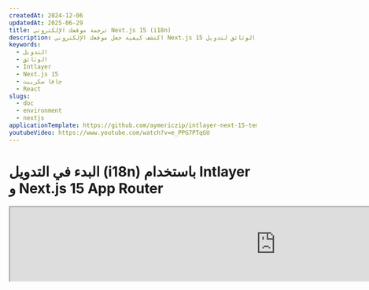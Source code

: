 ```yaml
---
createdAt: 2024-12-06
updatedAt: 2025-06-29
title: ترجمة موقعك الإلكتروني Next.js 15 (i18n)
description: اكتشف كيفية جعل موقعك الإلكتروني Next.js 15 متعدد اللغات. اتبع الوثائق لتدويل (i18n) وترجمته.
keywords:
  - التدويل
  - الوثائق
  - Intlayer
  - Next.js 15
  - جافا سكريبت
  - React
slugs:
  - doc
  - environment
  - nextjs
applicationTemplate: https://github.com/aymericzip/intlayer-next-15-template
youtubeVideo: https://www.youtube.com/watch?v=e_PPG7PTqGU
---
```


# البدء في التدويل (i18n) باستخدام Intlayer و Next.js 15 App Router

<iframe title="أفضل حل للتدويل في Next.js؟ اكتشف Intlayer" class="m-auto aspect-[16/9] w-full overflow-hidden rounded-lg border-0" allow="autoplay; gyroscope;" loading="lazy" width="1080" height="auto" src="https://www.youtube.com/embed/e_PPG7PTqGU?autoplay=0&amp;origin=http://intlayer.org&amp;controls=0&amp;rel=1"/>

شاهد [قالب التطبيق](https://github.com/aymericzip/intlayer-next-15-template) على GitHub.

## ما هو Intlayer؟

**Intlayer** هي مكتبة دولية (i18n) مبتكرة ومفتوحة المصدر مصممة لتبسيط دعم اللغات المتعددة في تطبيقات الويب الحديثة. يتكامل Intlayer بسلاسة مع أحدث إطار عمل **Next.js 15**، بما في ذلك **App Router** القوي الخاص به. تم تحسينه للعمل مع **مكونات الخادم (Server Components)** لتحقيق عرض فعال وهو متوافق تمامًا مع [**Turbopack**](https://nextjs.org/docs/architecture/turbopack).

مع Intlayer، يمكنك:

- **إدارة الترجمات بسهولة** باستخدام قواميس إعلانية على مستوى المكون.
- **توطين البيانات الوصفية (metadata)** والمسارات والمحتوى بشكل ديناميكي.
- **الوصول إلى الترجمات في كل من مكونات جانب العميل وجانب الخادم**.
- **ضمان دعم TypeScript** مع أنواع مولدة تلقائيًا، مما يحسن الإكمال التلقائي واكتشاف الأخطاء.
- **الاستفادة من الميزات المتقدمة**، مثل الكشف الديناميكي عن اللغة وتبديلها.

> يتوافق Intlayer مع Next.js 12 و 13 و 14 و 15. إذا كنت تستخدم Next.js Page Router، يمكنك الرجوع إلى هذا [الدليل](https://github.com/aymericzip/intlayer/blob/main/docs/docs/ar/intlayer_with_nextjs_page_router.md). بالنسبة لـ Next.js 12 و 13 و 14 مع App Router، راجع هذا [الدليل](https://github.com/aymericzip/intlayer/blob/main/docs/docs/ar/intlayer_with_nextjs_14.md).

---

## دليل خطوة بخطوة لإعداد Intlayer في تطبيق Next.js

### الخطوة 1: تثبيت التبعيات

قم بتثبيت الحزم اللازمة باستخدام npm:

```bash packageManager="npm"
npm install intlayer next-intlayer
```

```bash packageManager="pnpm"
pnpm add intlayer next-intlayer
```

```bash packageManager="yarn"
yarn add intlayer next-intlayer
```

- **intlayer**

  الحزمة الأساسية التي توفر أدوات التدويل لإدارة التكوين، والترجمة، و[إعلان المحتوى](https://github.com/aymericzip/intlayer/blob/main/docs/docs/ar/dictionary/get_started.md)، والترجمة البرمجية، و[أوامر CLI](https://github.com/aymericzip/intlayer/blob/main/docs/docs/ar/intlayer_cli.md).

- **next-intlayer**

الحزمة التي تدمج Intlayer مع Next.js. توفر موفري السياق والهوكات لتدويل Next.js. بالإضافة إلى ذلك، تتضمن مكون Next.js الإضافي لدمج Intlayer مع [Webpack](https://webpack.js.org/) أو [Turbopack](https://nextjs.org/docs/app/api-reference/turbopack)، وكذلك وسيطًا لاكتشاف اللغة المفضلة للمستخدم، وإدارة الكوكيز، والتعامل مع إعادة توجيه URL.

### الخطوة 2: تكوين مشروعك

أنشئ ملف تكوين لتكوين لغات تطبيقك:

```typescript fileName="intlayer.config.ts" codeFormat="typescript"
import { Locales, type IntlayerConfig } from "intlayer";

const config: IntlayerConfig = {
  internationalization: {
    locales: [
      Locales.ENGLISH,
      Locales.FRENCH,
      Locales.SPANISH,
      // لغاتك الأخرى
    ],
    defaultLocale: Locales.ENGLISH,
  },
};

export default config;
```

```javascript fileName="intlayer.config.mjs" codeFormat="esm"
import { Locales } from "intlayer";

/** @type {import('intlayer').IntlayerConfig} */
const config = {
  internationalization: {
    locales: [
      Locales.ENGLISH,
      Locales.FRENCH,
      Locales.SPANISH,
      // لغاتك الأخرى
    ],
    defaultLocale: Locales.ENGLISH,
  },
};

export default config;
```

```javascript fileName="intlayer.config.cjs" codeFormat="commonjs"
const { Locales } = require("intlayer");

/** @type {import('intlayer').IntlayerConfig} */
const config = {
  internationalization: {
    locales: [
      Locales.ENGLISH,
      Locales.FRENCH,
      Locales.SPANISH,
      // لغاتك الأخرى
    ],
    defaultLocale: Locales.ENGLISH,
  },
};

module.exports = config;
```

> من خلال ملف التكوين هذا، يمكنك إعداد عناوين URL محلية، إعادة توجيه الوسيط، أسماء ملفات تعريف الارتباط، موقع وامتداد إعلانات المحتوى الخاصة بك، تعطيل سجلات Intlayer في وحدة التحكم، والمزيد. للحصول على قائمة كاملة بالمعلمات المتاحة، راجع [توثيق التكوين](https://github.com/aymericzip/intlayer/blob/main/docs/docs/ar/configuration.md).

### الخطوة 3: دمج Intlayer في تكوين Next.js الخاص بك

قم بتكوين إعداد Next.js الخاص بك لاستخدام Intlayer:

```typescript fileName="next.config.ts" codeFormat="typescript"
import type { NextConfig } from "next";
import { withIntlayer } from "next-intlayer/server";

const nextConfig: NextConfig = {
  /* خيارات التكوين هنا */
};

export default withIntlayer(nextConfig);
```

```typescript fileName="next.config.mjs" codeFormat="esm"
import { withIntlayer } from "next-intlayer/server";

/** @type {import('next').NextConfig} */
const nextConfig = {
  /* خيارات التكوين هنا */
};

export default withIntlayer(nextConfig);
```

```typescript fileName="next.config.cjs" codeFormat="commonjs"
const { withIntlayer } = require("next-intlayer/server");

/** @type {import('next').NextConfig} */
const nextConfig = {
  /* خيارات التكوين هنا */
};

module.exports = withIntlayer(nextConfig);
```

> يتم استخدام مكون الإضافة `withIntlayer()` الخاص بـ Next.js لدمج Intlayer مع Next.js. فهو يضمن بناء ملفات إعلان المحتوى ويراقبها في وضع التطوير. كما يعرّف متغيرات بيئة Intlayer ضمن بيئات [Webpack](https://webpack.js.org/) أو [Turbopack](https://nextjs.org/docs/app/api-reference/turbopack). بالإضافة إلى ذلك، يوفر أسماء مستعارة لتحسين الأداء ويضمن التوافق مع مكونات الخادم.

### الخطوة 4: تعريف مسارات اللغة الديناميكية

قم بإزالة كل شيء من `RootLayout` واستبداله بالكود التالي:

```tsx {3} fileName="src/app/layout.tsx" codeFormat="typescript"
import type { PropsWithChildren, FC } from "react";
import "./globals.css";

const RootLayout: FC<PropsWithChildren> = ({ children }) => children;

export default RootLayout;
```

```jsx {3} fileName="src/app/layout.mjx" codeFormat="esm"
import "./globals.css";

const RootLayout = ({ children }) => children;

export default RootLayout;
```

```jsx {1,8} fileName="src/app/layout.csx" codeFormat="commonjs"
require("./globals.css");

const RootLayout = ({ children }) => children;

module.exports = {
  default: RootLayout,
  generateStaticParams,
};
```

> إبقاء مكون `RootLayout` فارغًا يسمح بتعيين خصائص [`lang`](https://developer.mozilla.org/fr/docs/Web/HTML/Global_attributes/lang) و [`dir`](https://developer.mozilla.org/fr/docs/Web/HTML/Global_attributes/dir) لعلامة `<html>`.

لتنفيذ التوجيه الديناميكي، قم بتوفير المسار للغة من خلال إضافة تخطيط جديد في دليل `[locale]` الخاص بك:

```tsx fileName="src/app/[locale]/layout.tsx" codeFormat="typescript"
import type { NextLayoutIntlayer } from "next-intlayer";
import { Inter } from "next/font/google";
import { getHTMLTextDir } from "intlayer";

const inter = Inter({ subsets: ["latin"] });

const LocaleLayout: NextLayoutIntlayer = async ({ children, params }) => {
  const { locale } = await params;
  return (
    <html lang={locale} dir={getHTMLTextDir(locale)}>
      <body className={inter.className}>{children}</body>
    </html>
  );
};

export default LocaleLayout;
```

```jsx fileName="src/app/[locale]/layout.mjx" codeFormat="esm"
import { getHTMLTextDir } from "intlayer";

const inter = Inter({ subsets: ["latin"] });

const LocaleLayout = async ({ children, params: { locale } }) => {
  const { locale } = await params;
  return (
    <html lang={locale} dir={getHTMLTextDir(locale)}>
      <body className={inter.className}>{children}</body>
    </html>
  );
};

export default LocaleLayout;
```

```jsx fileName="src/app/[locale]/layout.csx" codeFormat="commonjs"
const { Inter } = require("next/font/google");
const { getHTMLTextDir } = require("intlayer");

const inter = Inter({ subsets: ["latin"] });

const LocaleLayout = async ({ children, params: { locale } }) => {
  const { locale } = await params;
  return (
    <html lang={locale} dir={getHTMLTextDir(locale)}>
      <body className={inter.className}>{children}</body>
    </html>
  );
};

module.exports = LocaleLayout;
```

> يُستخدم مقطع المسار `[locale]` لتعريف اللغة المحلية. على سبيل المثال: `/en-US/about` سيشير إلى `en-US` و`/fr/about` إلى `fr`.

> في هذه المرحلة، ستواجه الخطأ: `Error: Missing <html> and <body> tags in the root layout.`. هذا متوقع لأن ملف `/app/page.tsx` لم يعد قيد الاستخدام ويمكن إزالته. بدلاً من ذلك، سيقوم مقطع المسار `[locale]` بتنشيط صفحة `/app/[locale]/page.tsx`. ونتيجة لذلك، ستكون الصفحات متاحة عبر مسارات مثل `/en`، `/fr`، `/es` في متصفحك. لتعيين اللغة المحلية الافتراضية كصفحة جذر، راجع إعداد `middleware` في الخطوة 7.

بعد ذلك، قم بتنفيذ دالة `generateStaticParams` في تخطيط التطبيق الخاص بك.

```tsx {1} fileName="src/app/[locale]/layout.tsx" codeFormat="typescript"
export { generateStaticParams } from "next-intlayer"; // السطر للإدراج

const LocaleLayout: NextLayoutIntlayer = async ({ children, params }) => {
  /*... بقية الكود */
};

export default LocaleLayout;
```

```jsx {1} fileName="src/app/[locale]/layout.mjx" codeFormat="esm"
export { generateStaticParams } from "next-intlayer"; // السطر للإدراج

const LocaleLayout = async ({ children, params: { locale } }) => {
  /*... بقية الكود */
};

// ... بقية الكود
```

```jsx {1,7} fileName="src/app/[locale]/layout.csx" codeFormat="commonjs"
const { generateStaticParams } = require("next-intlayer"); // السطر للإدراج

const LocaleLayout = async ({ children, params: { locale } }) => {
  /*... بقية الكود */
};

module.exports = { default: LocaleLayout, generateStaticParams };
```

> يضمن `generateStaticParams` أن يقوم تطبيقك ببناء الصفحات اللازمة لجميع اللغات مسبقًا، مما يقلل من حسابات وقت التشغيل ويحسن تجربة المستخدم. لمزيد من التفاصيل، راجع [توثيق Next.js حول generateStaticParams](https://nextjs.org/docs/app/building-your-application/rendering/static-and-dynamic-rendering#generate-static-params).

### الخطوة 5: إعلان المحتوى الخاص بك

قم بإنشاء وإدارة إعلانات المحتوى الخاصة بك لتخزين الترجمات:

```tsx fileName="src/app/[locale]/page.content.ts" contentDeclarationFormat="typescript"
import { t, type Dictionary } from "intlayer";

const pageContent = {
  key: "page",
  content: {
    getStarted: {
      main: t({
        en: "Get started by editing",
        fr: "Commencez par éditer",
        es: "Comience por editar",
      }),
      pageLink: "src/app/page.tsx",
    },
  },
} satisfies Dictionary;

export default pageContent;
```

```javascript fileName="src/app/[locale]/page.content.mjs" contentDeclarationFormat="esm"
import { t } from "intlayer";

/** @type {import('intlayer').Dictionary} */
const pageContent = {
  key: "page",
  content: {
    getStarted: {
      main: t({
        en: "ابدأ بالتعديل",
        fr: "Commencez par éditer",
        es: "Comience por editar",
      }),
      pageLink: "src/app/page.tsx",
    },
  },
};

export default pageContent;
```

```javascript fileName="src/app/[locale]/page.content.cjs" contentDeclarationFormat="commonjs"
const { t } = require("intlayer");

/** @type {import('intlayer').Dictionary} */
const pageContent = {
  key: "page",
  content: {
    getStarted: {
      main: t({
        ar: "ابدأ بالتعديل",
        en: "Get started by editing",
        fr: "Commencez par éditer",
        es: "Comience por editar",
      }),
      pageLink: "src/app/page.tsx",
    },
  },
};

module.exports = pageContent;
```

```json fileName="src/app/[locale]/page.content.json" contentDeclarationFormat="json"
{
  "$schema": "https://intlayer.org/schema.json",
  "key": "page",
  "content": {
    "getStarted": {
      "nodeType": "translation",
      "translation": {
        "ar": "ابدأ بالتعديل",
        "en": "Get started by editing",
        "fr": "Commencez par éditer",
        "es": "Comience por editar"
      }
    },
    "pageLink": "src/app/page.tsx"
  }
}
```

> يمكن تعريف إعلانات المحتوى الخاصة بك في أي مكان في تطبيقك بمجرد تضمينها في دليل `contentDir` (افتراضيًا، `./src`). ويجب أن تتطابق مع امتداد ملف إعلان المحتوى (افتراضيًا، `.content.{json,ts,tsx,js,jsx,mjs,mjx,cjs,cjx}`).

> لمزيد من التفاصيل، راجع [توثيق إعلان المحتوى](https://github.com/aymericzip/intlayer/blob/main/docs/docs/ar/dictionary/get_started.md).

### الخطوة 6: استخدام المحتوى في الكود الخاص بك

يمكنك الوصول إلى قواميس المحتوى الخاصة بك في جميع أنحاء تطبيقك:

```tsx fileName="src/app/[locale]/page.tsx" codeFormat="typescript"
import type { FC } from "react";
import { ClientComponentExample } from "@components/ClientComponentExample";
import { ServerComponentExample } from "@components/ServerComponentExample";
import { type NextPageIntlayer, IntlayerClientProvider } from "next-intlayer";
import { IntlayerServerProvider, useIntlayer } from "next-intlayer/server";

const PageContent: FC = () => {
  const content = useIntlayer("page");

  return (
    <>
      <p>{content.getStarted.main}</p> {/* المحتوى الرئيسي لبدء الاستخدام */}
      <code>{content.getStarted.pageLink}</code>{" "}
      {/* رابط الصفحة لبدء الاستخدام */}
    </>
  );
};

const Page: NextPageIntlayer = async ({ params }) => {
  const { locale } = await params;

  return (
    <IntlayerServerProvider locale={locale}>
      <PageContent />
      <ServerComponentExample />

      <IntlayerClientProvider locale={locale}>
        <ClientComponentExample />
      </IntlayerClientProvider>
    </IntlayerServerProvider>
  );
};

export default Page;
```

```jsx fileName="src/app/[locale]/page.mjx" codeFormat="esm"
import { ClientComponentExample } from "@components/ClientComponentExample";
import { ServerComponentExample } from "@components/ServerComponentExample";
import { IntlayerClientProvider } from "next-intlayer";
import { IntlayerServerProvider, useIntlayer } from "next-intlayer/server";

const PageContent = () => {
  const content = useIntlayer("page");

  return (
    <>
      <p>{content.getStarted.main}</p>
      <code>{content.getStarted.pageLink}</code>
    </>
  );
};

const Page = async ({ params }) => {
  const { locale } = await params;

  return (
    <IntlayerServerProvider locale={locale}>
      <PageContent />
      <ServerComponentExample />

      <IntlayerClientProvider locale={locale}>
        <ClientComponentExample />
      </IntlayerClientProvider>
    </IntlayerServerProvider>
  );
};

export default Page;
```

```jsx fileName="src/app/[locale]/page.csx" codeFormat="commonjs"
import { ClientComponentExample } from "@components/ClientComponentExample";
import { ServerComponentExample } from "@components/ServerComponentExample";
import { IntlayerClientProvider } from "next-intlayer";
import { IntlayerServerProvider, useIntlayer } from "next-intlayer/server";

const PageContent = () => {
  const content = useIntlayer("page");

  return (
    <>
      <p>{content.getStarted.main}</p>
      <code>{content.getStarted.pageLink}</code>
    </>
  );
};

const Page = async ({ params }) => {
  const { locale } = await params;

  return (
    <IntlayerServerProvider locale={locale}>
      <PageContent />
      <ServerComponentExample />

      <IntlayerClientProvider locale={locale}>
        <ClientComponentExample />
      </IntlayerClientProvider>
    </IntlayerServerProvider>
  );
};
```

- **`IntlayerClientProvider`** تُستخدم لتوفير اللغة للمكونات على جانب العميل. يمكن وضعها في أي مكون أبوي، بما في ذلك التخطيط. ومع ذلك، يُنصح بوضعها في التخطيط لأن Next.js يشارك كود التخطيط عبر الصفحات، مما يجعله أكثر كفاءة. باستخدام `IntlayerClientProvider` في التخطيط، تتجنب إعادة تهيئتها لكل صفحة، مما يحسن الأداء ويحافظ على سياق تعريب متسق في جميع تطبيقك.
- **`IntlayerServerProvider`** تُستخدم لتوفير اللغة لأبناء الخادم. لا يمكن تعيينها في التخطيط.

> لا يمكن للواجهة والصفحة مشاركة سياق خادم مشترك لأن نظام سياق الخادم يعتمد على مخزن بيانات لكل طلب (عبر آلية [ذاكرة التخزين المؤقت لـ React](https://react.dev/reference/react/cache))، مما يؤدي إلى إعادة إنشاء كل "سياق" لأجزاء مختلفة من التطبيق. وضع المزود في واجهة مشتركة سيكسر هذا العزل، مما يمنع الانتشار الصحيح لقيم سياق الخادم إلى مكونات الخادم الخاصة بك.

```tsx {4,7} fileName="src/components/ClientComponentExample.tsx" codeFormat="typescript"
"use client";

import type { FC } from "react";
import { useIntlayer } from "next-intlayer";

export const ClientComponentExample: FC = () => {
  const content = useIntlayer("client-component-example"); // إنشاء إعلان المحتوى المرتبط

  return (
    <div>
      <h2>{content.title}</h2>
      <p>{content.content}</p>
    </div>
  );
};
```

```jsx {3,6} fileName="src/components/ClientComponentExample.mjx" codeFormat="esm"
"use client";

import { useIntlayer } from "next-intlayer";

const ClientComponentExample = () => {
  const content = useIntlayer("client-component-example"); // إنشاء إعلان المحتوى المرتبط

  return (
    <div>
      <h2>{content.title}</h2>
      <p>{content.content}</p>
    </div>
  );
};
```

```jsx {3,6} fileName="src/components/ClientComponentExample.csx" codeFormat="commonjs"
"use client";

const { useIntlayer } = require("next-intlayer");

const ClientComponentExample = () => {
  const content = useIntlayer("client-component-example"); // إنشاء إعلان المحتوى المرتبط

  return (
    <div>
      <h2>{content.title}</h2>
      <p>{content.content}</p>
    </div>
  );
};
```

```tsx {2} fileName="src/components/ServerComponentExample.tsx"  codeFormat="typescript"
import type { FC } from "react";
import { useIntlayer } from "next-intlayer/server";

export const ServerComponentExample: FC = () => {
  const content = useIntlayer("server-component-example"); // إنشاء إعلان المحتوى المرتبط

  return (
    <div>
      <h2>{content.title}</h2>
      <p>{content.content}</p>
    </div>
  );
};
```

```jsx {1} fileName="src/components/ServerComponentExample.mjx" codeFormat="esm"
import { useIntlayer } from "next-intlayer/server";

const ServerComponentExample = () => {
  const content = useIntlayer("server-component-example"); // إنشاء إعلان المحتوى المرتبط

  return (
    <div>
      <h2>{content.title}</h2>
      <p>{content.content}</p>
    </div>
  );
};
```

```jsx {1} fileName="src/components/ServerComponentExample.csx" codeFormat="commonjs"
const { useIntlayer } = require("next-intlayer/server");

const ServerComponentExample = () => {
  const content = useIntlayer("server-component-example"); // إنشاء إعلان المحتوى المرتبط

  return (
    <div>
      <h2>{content.title}</h2>
      <p>{content.content}</p>
    </div>
  );
};
```

> إذا كنت ترغب في استخدام المحتوى الخاص بك في خاصية من نوع `string`، مثل `alt`، `title`، `href`، `aria-label`، إلخ، يجب عليك استدعاء قيمة الدالة، مثل:

> ```jsx
> <img src={content.image.src.value} alt={content.image.value} />
> ```

> لمعرفة المزيد عن الخطاف `useIntlayer`، راجع [التوثيق](https://github.com/aymericzip/intlayer/blob/main/docs/docs/ar/packages/next-intlayer/useIntlayer.md).

### (اختياري) الخطوة 7: تكوين الوسيط لاكتشاف اللغة

قم بإعداد وسيط لاكتشاف اللغة المفضلة للمستخدم:

```typescript fileName="src/middleware.ts" codeFormat="typescript"
export { intlayerMiddleware as middleware } from "next-intlayer/middleware";

export const config = {
  matcher:
    "/((?!api|static|assets|robots|sitemap|sw|service-worker|manifest|.*\\..*|_next).*)",
};
```

```javascript fileName="src/middleware.mjs" codeFormat="esm"
export { intlayerMiddleware as middleware } from "next-intlayer/middleware";

export const config = {
  matcher:
    "/((?!api|static|assets|robots|sitemap|sw|service-worker|manifest|.*\\..*|_next).*)",
};
```

```javascript fileName="src/middleware.cjs" codeFormat="commonjs"
const { intlayerMiddleware } = require("next-intlayer/middleware");

const config = {
  matcher:
    "/((?!api|static|assets|robots|sitemap|sw|service-worker|manifest|.*\\..*|_next).*)",
};

module.exports = { middleware: intlayerMiddleware, config };
```

> يُستخدم `intlayerMiddleware` لاكتشاف اللغة المفضلة للمستخدم وإعادة توجيهه إلى عنوان URL المناسب كما هو محدد في [التكوين](https://github.com/aymericzip/intlayer/blob/main/docs/docs/ar/configuration.md). بالإضافة إلى ذلك، يتيح حفظ اللغة المفضلة للمستخدم في ملف تعريف الارتباط.

### (اختياري) الخطوة 8: تدويل بيانات التعريف الخاصة بك

في حال رغبت في تدويل بيانات التعريف الخاصة بك، مثل عنوان الصفحة، يمكنك استخدام دالة `generateMetadata` المقدمة من Next.js. بداخلها، يمكنك استرجاع المحتوى من دالة `getIntlayer` لترجمة بيانات التعريف الخاصة بك.

```typescript fileName="src/app/[locale]/metadata.content.ts" contentDeclarationFormat="typescript"
import { type Dictionary, t } from "intlayer";
import { Metadata } from "next";

const metadataContent = {
  key: "page-metadata",
  content: {
    title: t({
      en: "Create Next App",
      fr: "Créer une application Next.js",
      es: "Crear una aplicación Next.js",
    }),
    description: t({
      en: "Generated by create next app",
      fr: "Généré par create next app",
      es: "Generado por create next app",
    }),
  },
} satisfies Dictionary<Metadata>;

export default metadataContent;
```

```javascript fileName="src/app/[locale]/metadata.content.mjs" contentDeclarationFormat="esm"
import { t } from "intlayer";

/** @type {import('intlayer').Dictionary<import('next').Metadata>} */
const metadataContent = {
  key: "page-metadata",
  content: {
    title: t({
      en: "Create Next App",
      fr: "Créer une application Next.js",
      es: "Crear una aplicación Next.js",
    }),
    description: t({
      en: "Generated by create next app",
      fr: "Généré par create next app",
      es: "Generado por create next app",
    }),
  },
};

export default metadataContent;
```

```javascript fileName="src/app/[locale]/metadata.content.cjs" contentDeclarationFormat="commonjs"
const { t } = require("intlayer");

/** @type {import('intlayer').Dictionary<import('next').Metadata>} */
const metadataContent = {
  key: "page-metadata",
  content: {
    title: t({
      en: "Create Next App",
      fr: "Créer une application Next.js",
      es: "Crear una aplicación Next.js",
    }),
    description: t({
      en: "Generated by create next app",
      fr: "Généré par create next app",
      es: "Generado por create next app",
    }),
  },
};

module.exports = metadataContent;
```

```json fileName="src/app/[locale]/metadata.content.json" contentDeclarationFormat="json"
{
  "key": "page-metadata",
  "content": {
    "title": {
      "nodeType": "translation",
      "translation": {
          "en": "شعار Preact",
          "fr": "Logo Preact",
          "es": "Logo Preact",
      },
    },
    "description": {
      "nodeType": "translation",
      "translation": {
        "ar": "تم إنشاؤه بواسطة create next app",
        "en": "Generated by create next app",
        "fr": "Généré par create next app",
        "es": "Generado por create next app",
      },
    },
  },
};
```

````typescript fileName="src/app/[locale]/layout.tsx or src/app/[locale]/page.tsx" codeFormat="typescript"
import { getIntlayer, getMultilingualUrls } from "intlayer";
import type { Metadata } from "next";
import type { LocalPromiseParams } from "next-intlayer";

export const generateMetadata = async ({
  params,
}: LocalPromiseParams): Promise<Metadata> => {
  const { locale } = await params;

  const metadata = getIntlayer("page-metadata", locale);

  /**
   * ينشئ كائن يحتوي على جميع عناوين URL لكل لغة.
   *
   * مثال:
   * ```ts
   *  getMultilingualUrls('/about');
   *
   *  // يعيد
   *  // {
   *  //   en: '/about',
   *  //   fr: '/fr/about',
   *  *   es: '/es/about',
   *  // }
   * ```
   */
  const multilingualUrls = getMultilingualUrls("/");

  return {
    ...metadata,
    alternates: {
      canonical: multilingualUrls[locale as keyof typeof multilingualUrls],
      languages: { ...multilingualUrls, "x-default": "/" },
    },
    openGraph: {
      url: multilingualUrls[locale],
    },
  };
};

// ... بقية الكود
````

````javascript fileName="src/app/[locale]/layout.mjs or src/app/[locale]/page.mjs" codeFormat="esm"
import { getIntlayer, getMultilingualUrls } from "intlayer";

export const generateMetadata = async ({ params }) => {
  const { locale } = await params;

  const metadata = getIntlayer("page-metadata", locale);

  /**
   * ينشئ كائن يحتوي على جميع الروابط لكل لغة.
   *
   * مثال:
   * ```ts
   *  getMultilingualUrls('/about');
   *
   *  // يعيد
   *  // {
   *  //   en: '/about',
   *  //   fr: '/fr/about',
   *  //   es: '/es/about'
   *  // }
   * ```
   */
  const multilingualUrls = getMultilingualUrls("/");

  return {
    ...metadata,
    alternates: {
      canonical: multilingualUrls[locale],
      languages: { ...multilingualUrls, "x-default": "/" },
    },
    openGraph: {
      url: multilingualUrls[locale],
    },
  };
};

// ... بقية الكود
````

````javascript fileName="src/app/[locale]/layout.cjs or src/app/[locale]/page.cjs" codeFormat="commonjs"
const { getIntlayer, getMultilingualUrls } = require("intlayer");

const generateMetadata = async ({ params }) => {
  const { locale } = await params;

  const metadata = getIntlayer("page-metadata", locale);

  /**
   * ينشئ كائن يحتوي على جميع عناوين URL لكل لغة.
   *
   * مثال:
   * ```ts
   *  getMultilingualUrls('/about');
   *
   *  // يعيد
   *  // {
   *  //   en: '/about',
   *  //   fr: '/fr/about',
   *  //   es: '/es/about'
   *  // }
   * ```
   */
  const multilingualUrls = getMultilingualUrls("/");

  return {
    ...metadata,
    alternates: {
      canonical: multilingualUrls[locale],
      languages: { ...multilingualUrls, "x-default": "/" },
    },
    openGraph: {
      url: multilingualUrls[locale],
    },
  };
};

module.exports = { generateMetadata };

// ... بقية الكود
````

> لاحظ أن دالة `getIntlayer` المستوردة من `next-intlayer` تُعيد المحتوى الخاص بك ملفوفًا في `IntlayerNode`، مما يسمح بالتكامل مع المحرر المرئي. بالمقابل، دالة `getIntlayer` المستوردة من `intlayer` تُعيد المحتوى الخاص بك مباشرةً بدون خصائص إضافية.

بدلاً من ذلك، يمكنك استخدام دالة `getTranslation` لإعلان بيانات التعريف الخاصة بك. ومع ذلك، يُنصح باستخدام ملفات إعلان المحتوى لأتمتة ترجمة بيانات التعريف الخاصة بك وفصل المحتوى في مرحلة ما.

```typescript fileName="src/app/[locale]/layout.tsx or src/app/[locale]/page.tsx" codeFormat="typescript"
import {
  type IConfigLocales,
  getTranslation,
  getMultilingualUrls,
} from "intlayer";
import type { Metadata } from "next";
import type { LocalPromiseParams } from "next-intlayer";

export const generateMetadata = async ({
  params,
}: LocalPromiseParams): Promise<Metadata> => {
  const { locale } = await params;
  const t = <T>(content: IConfigLocales<T>) => getTranslation(content, locale);

  return {
    title: t<string>({
      en: "My title",
      fr: "Mon titre",
      es: "Mi título",
    }),
    description: t({
      en: "My description",
      fr: "Ma description",
      es: "Mi descripción",
    }),
  };
};

// ... بقية الكود
```

```javascript fileName="src/app/[locale]/layout.mjs or src/app/[locale]/page.mjs" codeFormat="esm"
import { getTranslation, getMultilingualUrls } from "intlayer";

export const generateMetadata = async ({ params }) => {
  const { locale } = await params;
  const t = (content) => getTranslation(content, locale);

  return {
    title: t({
      en: "My title",
      fr: "Mon titre",
      es: "Mi título",
    }),
    description: t({
      en: "My description",
      fr: "Ma description",
      es: "Mi descripción",
    }),
  };
};

// ... بقية الكود
```

```javascript fileName="src/app/[locale]/layout.cjs or src/app/[locale]/page.cjs" codeFormat="commonjs"
const { getTranslation, getMultilingualUrls } = require("intlayer");

const generateMetadata = async ({ params }) => {
  const { locale } = await params;

  const t = (content) => getTranslation(content, locale);

  return {
    title: t({
      en: "My title",
      fr: "Mon titre",
      es: "Mi título",
    }),
    description: t({
      en: "My description",
      fr: "Ma description",
      es: "Mi descripción",
    }),
  };
};

module.exports = { generateMetadata };

// ... بقية الكود
```

> تعرّف على المزيد حول تحسين البيانات الوصفية [في الوثائق الرسمية لـ Next.js](https://nextjs.org/docs/app/building-your-application/optimizing/metadata).

### (اختياري) الخطوة 9: تعريب ملف sitemap.xml و robots.txt الخاص بك

لتعريب ملفي `sitemap.xml` و `robots.txt`، يمكنك استخدام دالة `getMultilingualUrls` المقدمة من Intlayer. تتيح لك هذه الدالة إنشاء روابط متعددة اللغات لخريطة الموقع الخاصة بك.

```tsx fileName="src/app/sitemap.ts" codeFormat="typescript"
import { getMultilingualUrls } from "intlayer";
import type { MetadataRoute } from "next";

const sitemap = (): MetadataRoute.Sitemap => [
  {
    url: "https://example.com",
    alternates: {
      languages: { ...getMultilingualUrls("https://example.com") },
    },
  },
  {
    url: "https://example.com/login",
    alternates: {
      languages: { ...getMultilingualUrls("https://example.com/login") },
    },
  },
  {
    url: "https://example.com/register",
    alternates: {
      languages: { ...getMultilingualUrls("https://example.com/register") },
    },
  },
];

export default sitemap;
```

```jsx fileName="src/app/sitemap.mjx" codeFormat="esm"
import { getMultilingualUrls } from "intlayer";

const sitemap = () => [
  {
    url: "https://example.com",
    alternates: {
      languages: { ...getMultilingualUrls("https://example.com") },
    },
  },
  {
    url: "https://example.com/login",
    alternates: {
      languages: { ...getMultilingualUrls("https://example.com/login") },
    },
  },
  {
    url: "https://example.com/register",
    alternates: {
      languages: { ...getMultilingualUrls("https://example.com/register") },
    },
  },
];

export default sitemap;
```

```jsx fileName="src/app/sitemap.csx" codeFormat="commonjs"
const { getMultilingualUrls } = require("intlayer");

const sitemap = () => [
  {
    url: "https://example.com",
    alternates: {
      languages: { ...getMultilingualUrls("https://example.com") },
    },
  },
  {
    url: "https://example.com/login",
    alternates: {
      languages: { ...getMultilingualUrls("https://example.com/login") },
    },
  },
  {
    url: "https://example.com/register",
    alternates: {
      languages: { ...getMultilingualUrls("https://example.com/register") },
    },
  },
];

module.exports = sitemap;
```

```tsx fileName="src/app/robots.ts" codeFormat="typescript"
import type { MetadataRoute } from "next";
import { getMultilingualUrls } from "intlayer";

const getAllMultilingualUrls = (urls: string[]) =>
  urls.flatMap((url) => Object.values(getMultilingualUrls(url)) as string[]);

// دالة للحصول على جميع عناوين URL متعددة اللغات
const robots = (): MetadataRoute.Robots => ({
  rules: {
    userAgent: "*", // السماح لجميع عناكب البحث
    allow: ["/"], // السماح بالوصول إلى الصفحة الرئيسية
    disallow: getAllMultilingualUrls(["/login", "/register"]), // حظر صفحات تسجيل الدخول والتسجيل
  },
  host: "https://example.com",
  sitemap: `https://example.com/sitemap.xml`,
});

export default robots;
```

```jsx fileName="src/app/robots.mjx" codeFormat="esm"
import { getMultilingualUrls } from "intlayer";

const getAllMultilingualUrls = (urls) =>
  urls.flatMap((url) => Object.values(getMultilingualUrls(url)));

const robots = () => ({
  rules: {
    userAgent: "*",
    allow: ["/"],
    disallow: getAllMultilingualUrls(["/login", "/register"]),
  },
  host: "https://example.com",
  sitemap: `https://example.com/sitemap.xml`,
});

export default robots;
```

```jsx fileName="src/app/robots.csx" codeFormat="commonjs"
const { getMultilingualUrls } = require("intlayer");

const getAllMultilingualUrls = (urls) =>
  urls.flatMap((url) => Object.values(getMultilingualUrls(url)));

const robots = () => ({
  rules: {
    userAgent: "*",
    allow: ["/"],
    disallow: getAllMultilingualUrls(["/login", "/register"]),
  },
  host: "https://example.com",
  sitemap: `https://example.com/sitemap.xml`,
});

module.exports = robots;
```

> تعرّف أكثر على تحسين خريطة الموقع [في الوثائق الرسمية لـ Next.js](https://nextjs.org/docs/app/api-reference/file-conventions/metadata/sitemap). تعرّف أكثر على تحسين ملف robots.txt [في الوثائق الرسمية لـ Next.js](https://nextjs.org/docs/app/api-reference/file-conventions/metadata/robots).

### (اختياري) الخطوة 10: تغيير لغة المحتوى الخاص بك

لتغيير لغة المحتوى الخاص بك في Next.js، الطريقة الموصى بها هي استخدام مكون `Link` لإعادة توجيه المستخدمين إلى الصفحة المحلية المناسبة. يتيح مكون `Link` التحميل المسبق للصفحة، مما يساعد على تجنب إعادة تحميل الصفحة بالكامل.

```tsx fileName="src/components/LocaleSwitcher.tsx" codeFormat="typescript"
"use client";

import type { FC } from "react";
import {
  Locales,
  getHTMLTextDir,
  getLocaleName,
  getLocalizedUrl,
} from "intlayer";
import { useLocale } from "next-intlayer";
import Link from "next/link";

export const LocaleSwitcher: FC = () => {
  const { locale, pathWithoutLocale, availableLocales } = useLocale();
  const { setLocaleCookie } = useLocaleCookie();

  return (
    <div>
      <button popoverTarget="localePopover">{getLocaleName(locale)}</button>
      <div id="localePopover" popover="auto">
        {availableLocales.map((localeItem) => (
          <Link
            href={getLocalizedUrl(pathWithoutLocale, localeItem)}
            hrefLang={localeItem}
            key={localeItem}
            aria-current={locale === localeItem ? "page" : undefined}
            onClick={() => setLocaleCookie(localeItem)}
          >
            <span>
              {/* اللغة المحلية - على سبيل المثال FR */}
              {localeItem}
            </span>
            <span>
              {/* اللغة بلغتها المحلية - على سبيل المثال Français */}
              {getLocaleName(localeItem, locale)}
            </span>
            <span dir={getHTMLTextDir(localeItem)} lang={localeItem}>
              {/* اللغة في اللغة المحلية الحالية - على سبيل المثال Francés مع تعيين اللغة المحلية الحالية إلى Locales.SPANISH */}
              {getLocaleName(localeItem)}
            </span>
            <span dir="ltr" lang={Locales.ENGLISH}>
              {/* اللغة باللغة الإنجليزية - على سبيل المثال French */}
              {getLocaleName(localeItem, Locales.ENGLISH)}
            </span>
          </Link>
        ))}
      </div>
    </div>
  );
};
```

```jsx fileName="src/components/LocaleSwitcher.msx" codeFormat="esm"
"use client";

import {
  Locales,
  getHTMLTextDir,
  getLocaleName,
  getLocalizedUrl,
} from "intlayer";
import { useLocale } from "next-intlayer";
import Link from "next/link";

export const LocaleSwitcher = () => {
  const { locale, pathWithoutLocale, availableLocales } = useLocale();
  const { setLocaleCookie } = useLocaleCookie();

  return (
    <div>
      <button popoverTarget="localePopover">{getLocaleName(locale)}</button>
      <div id="localePopover" popover="auto">
        {availableLocales.map((localeItem) => (
          <Link
            href={getLocalizedUrl(pathWithoutLocale, localeItem)}
            hrefLang={localeItem}
            key={localeItem}
            aria-current={locale === localeItem ? "page" : undefined}
            onClick={() => setLocaleCookie(localeItem)}
          >
            <span>
              {/* اللغة المحلية - على سبيل المثال FR */}
              {localeItem}
            </span>
            <span>
              {/* اللغة بلغتها المحلية - على سبيل المثال Français */}
              {getLocaleName(localeItem, locale)}
            </span>
            <span dir={getHTMLTextDir(localeItem)} lang={localeItem}>
              {/* اللغة في اللغة الحالية - على سبيل المثال Francés مع تعيين اللغة الحالية إلى Locales.SPANISH */}
              {getLocaleName(localeItem)}
            </span>
            <span dir="ltr" lang={Locales.ENGLISH}>
              {/* اللغة بالإنجليزية - على سبيل المثال French */}
              {getLocaleName(localeItem, Locales.ENGLISH)}
            </span>
          </Link>
        ))}
      </div>
    </div>
  );
};
```

```jsx fileName="src/components/LocaleSwitcher.csx" codeFormat="commonjs"
"use client";

const {
  Locales,
  getHTMLTextDir,
  getLocaleName,
  getLocalizedUrl,
} = require("intlayer");
const { useLocale } = require("next-intlayer");
const Link = require("next/link");

export const LocaleSwitcher = () => {
  const { locale, pathWithoutLocale, availableLocales } = useLocale();

  return (
    <div>
      <button popoverTarget="localePopover">{getLocaleName(locale)}</button>
      <div id="localePopover" popover="auto">
        {availableLocales.map((localeItem) => (
          <Link
            href={getLocalizedUrl(pathWithoutLocale, localeItem)}
            hrefLang={localeItem}
            key={localeItem}
            aria-current={locale === localeItem ? "page" : undefined}
            onClick={() => setLocaleCookie(localeItem)}
          >
            <span>
              {/* اللغة المحلية - مثلاً FR */}
              {localeItem}
            </span>
            <span>
              {/* اللغة بلغتها المحلية - مثلاً Français */}
              {getLocaleName(localeItem, locale)}
            </span>
            <span dir={getHTMLTextDir(localeItem)} lang={localeItem}>
              {/* اللغة في اللغة الحالية - مثلاً Francés مع تعيين اللغة الحالية إلى Locales.SPANISH */}
              {getLocaleName(localeItem)}
            </span>
            <span dir="ltr" lang={Locales.ENGLISH}>
              {/* اللغة بالإنجليزية - مثلاً French */}
              {getLocaleName(localeItem, Locales.ENGLISH)}
            </span>
          </Link>
        ))}
      </div>
    </div>
  );
};
```

> طريقة بديلة هي استخدام دالة `setLocale` المقدمة من هوك `useLocale`. هذه الدالة لن تسمح بتحميل الصفحة مسبقًا وستعيد تحميل الصفحة.

> في هذه الحالة، بدون إعادة توجيه باستخدام `router.push`، فقط كود الخادم الخاص بك سيغير لغة المحتوى.

```tsx fileName="src/components/LocaleSwitcher.tsx" codeFormat="typescript"
"use client";

import { useRouter } from "next/navigation";
import { useLocale } from "next-intlayer";
import { getLocalizedUrl } from "intlayer";

// ... بقية الكود

const router = useRouter();
const { setLocale } = useLocale({
  onLocaleChange: (locale) => {
    router.push(getLocalizedUrl(pathWithoutLocale, locale));
  },
});

return (
  <button onClick={() => setLocale(Locales.FRENCH)}>
    التغيير إلى الفرنسية
  </button>
);
```

> مراجع التوثيق:
>
> - [`useLocale` hook](https://github.com/aymericzip/intlayer/blob/main/docs/docs/ar/packages/next-intlayer/useLocale.md)
> - [`getLocaleName` hook](https://github.com/aymericzip/intlayer/blob/main/docs/docs/ar/packages/intlayer/getLocaleName.md)
> - [`getLocalizedUrl` hook](https://github.com/aymericzip/intlayer/blob/main/docs/docs/ar/packages/intlayer/getLocalizedUrl.md)
> - [`getHTMLTextDir` hook](https://github.com/aymericzip/intlayer/blob/main/docs/docs/ar/packages/intlayer/getHTMLTextDir.md)
> - [`خاصية hrefLang`](https://developers.google.com/search/docs/specialty/international/localized-versions?hl=fr)
> - [`خاصية lang`](https://developer.mozilla.org/en-US/docs/Web/HTML/Global_attributes/lang)
> - [`خاصية dir`](https://developer.mozilla.org/en-US/docs/Web/HTML/Global_attributes/dir)
> - [`خاصية aria-current`](https://developer.mozilla.org/en-US/docs/Web/Accessibility/ARIA/Attributes/aria-current)

### (اختياري) الخطوة 11: إنشاء مكون رابط محلي (Localized Link Component)

لضمان أن تحترم تنقلات تطبيقك اللغة الحالية، يمكنك إنشاء مكون `Link` مخصص. يقوم هذا المكون تلقائيًا بإضافة بادئة اللغة الحالية إلى عناوين URL الداخلية، بحيث، على سبيل المثال، عندما ينقر مستخدم يتحدث الفرنسية على رابط لصفحة "حول"، يتم توجيهه إلى `/fr/about` بدلاً من `/about`.

هذا السلوك مفيد لعدة أسباب:

- **تحسين محركات البحث وتجربة المستخدم**: تساعد عناوين URL المحلية محركات البحث على فهرسة الصفحات الخاصة بكل لغة بشكل صحيح وتوفر للمستخدمين محتوى بلغتهم المفضلة.
- **الاتساق**: باستخدام رابط محلي في جميع أنحاء تطبيقك، تضمن بقاء التنقل ضمن اللغة الحالية، مما يمنع التبديل غير المتوقع بين اللغات.
- **قابلية الصيانة**: تركيز منطق التوطين في مكون واحد يبسط إدارة عناوين URL، مما يجعل قاعدة الشيفرة الخاصة بك أسهل في الصيانة والتوسيع مع نمو تطبيقك.

فيما يلي تنفيذ لمكون `Link` مخصص للتوطين بلغة TypeScript:

```tsx fileName="src/components/Link.tsx" codeFormat="typescript"
"use client";

import { getLocalizedUrl } from "intlayer";
import NextLink, { type LinkProps as NextLinkProps } from "next/link";
import { useLocale } from "next-intlayer";
import type { PropsWithChildren, FC } from "react";

/**
 * دالة مساعدة للتحقق مما إذا كان عنوان URL معين خارجيًا.
 * إذا بدأ عنوان URL بـ http:// أو https://، يعتبر خارجيًا.
 */
export const checkIsExternalLink = (href?: string): boolean =>
  /^https?:\/\//.test(href ?? "");

/**
 * مكون رابط مخصص يقوم بتعديل خاصية href بناءً على اللغة الحالية.
 * بالنسبة للروابط الداخلية، يستخدم `getLocalizedUrl` لإضافة بادئة اللغة إلى الرابط (مثلاً /fr/about).
 * هذا يضمن أن التنقل يبقى ضمن نفس سياق اللغة.
 */
export const Link: FC<PropsWithChildren<NextLinkProps>> = ({
  href,
  children,
  ...props
}) => {
  const { locale } = useLocale();
  const isExternalLink = checkIsExternalLink(href.toString());

  // إذا كان الرابط داخليًا وتم توفير href صالح، احصل على الرابط المحلي.
  const hrefI18n: NextLinkProps["href"] =
    href && !isExternalLink ? getLocalizedUrl(href.toString(), locale) : href;

  return (
    <NextLink href={hrefI18n} {...props}>
      {children}
    </NextLink>
  );
};
```

```jsx fileName="src/components/Link.mjx" codeFormat="esm"
"use client";

import { getLocalizedUrl } from "intlayer";
import NextLink from "next/link";
import { useLocale } from "next-intlayer";

/**
 * دالة مساعدة للتحقق مما إذا كان الرابط المعطى خارجيًا.
 * إذا بدأ الرابط بـ http:// أو https://، فإنه يعتبر خارجيًا.
 */
export const checkIsExternalLink = (href) => /^https?:\/\//.test(href ?? "");

/**
 * مكون رابط مخصص يقوم بتعديل خاصية href بناءً على اللغة الحالية.
 * بالنسبة للروابط الداخلية، يستخدم `getLocalizedUrl` لإضافة بادئة اللغة إلى الرابط (مثلاً /fr/about).
 * هذا يضمن أن التنقل يبقى ضمن نفس سياق اللغة.
 */
export const Link = ({ href, children, ...props }) => {
  const { locale } = useLocale();
  const isExternalLink = checkIsExternalLink(href.toString());

  // إذا كان الرابط داخليًا وتم توفير href صالح، احصل على الرابط المحلي.
  const hrefI18n =
    href && !isExternalLink ? getLocalizedUrl(href.toString(), locale) : href;

  return (
    <NextLink href={hrefI18n} {...props}>
      {children}
    </NextLink>
  );
};
```

```jsx fileName="src/components/Link.csx" codeFormat="commonjs"
"use client";

const { getLocalizedUrl } = require("intlayer");
const NextLink = require("next/link");
const { useLocale } = require("next-intlayer");

/**
 * دالة مساعدة للتحقق مما إذا كان الرابط المعطى خارجيًا.
 * إذا بدأ الرابط بـ http:// أو https://، يعتبر خارجيًا.
 */
const checkIsExternalLink = (href) => /^https?:\/\//.test(href ?? "");

/**
 * مكون Link مخصص يقوم بتعديل خاصية href بناءً على اللغة الحالية.
 * بالنسبة للروابط الداخلية، يستخدم `getLocalizedUrl` لإضافة بادئة اللغة إلى عنوان URL (مثلاً /fr/about).
 * هذا يضمن أن التنقل يبقى ضمن نفس سياق اللغة.
 */
const Link = ({ href, children, ...props }) => {
  const { locale } = useLocale();
  const isExternalLink = checkIsExternalLink(href.toString());

  // إذا كانت الرابط داخلي وتم توفير href صالح، يتم الحصول على عنوان URL محلي.
  const hrefI18n =
    href && !isExternalLink ? getLocalizedUrl(href.toString(), locale) : href;

  return (
    <NextLink href={hrefI18n} {...props}>
      {children}
    </NextLink>
  );
};
```

#### كيف يعمل

- **كشف الروابط الخارجية**:
- **تحديد الروابط الخارجية**:  
  تقوم الدالة المساعدة `checkIsExternalLink` بتحديد ما إذا كان الرابط URL خارجيًا. يتم ترك الروابط الخارجية دون تغيير لأنها لا تحتاج إلى تعريب.

- **استرجاع اللغة الحالية**:  
  يوفر الخطاف `useLocale` اللغة الحالية (مثلًا، `fr` للفرنسية).

- **تعريب الرابط**:  
  بالنسبة للروابط الداخلية (أي غير الخارجية)، يتم استخدام `getLocalizedUrl` لإضافة بادئة اللغة الحالية تلقائيًا إلى الرابط. هذا يعني أنه إذا كان المستخدم يستخدم اللغة الفرنسية، فإن تمرير `/about` كـ `href` سيُحوَّل إلى `/fr/about`.

- **إرجاع الرابط**:  
  يعيد المكون عنصر `<a>` بالرابط المعرب، مما يضمن أن التنقل يتوافق مع اللغة الحالية.

من خلال دمج مكون `Link` هذا في تطبيقك، تحافظ على تجربة مستخدم متماسكة وواعية باللغة، مع الاستفادة أيضًا من تحسين محركات البحث وسهولة الاستخدام.

### (اختياري) الخطوة 12: تحسين حجم الحزمة

عند استخدام `next-intlayer`، يتم تضمين القواميس في الحزمة لكل صفحة بشكل افتراضي. لتحسين حجم الحزمة، يوفر Intlayer مكون SWC اختياري يقوم بذكاء باستبدال استدعاءات `useIntlayer` باستخدام الماكروز. هذا يضمن تضمين القواميس فقط في الحزم الخاصة بالصفحات التي تستخدمها فعليًا.

لتمكين هذا التحسين، قم بتثبيت حزمة `@intlayer/swc`. بمجرد التثبيت، سيقوم `next-intlayer` بالكشف التلقائي عن المكون واستخدامه:

```bash packageManager="npm"
npm install @intlayer/swc --save-dev
```

```bash packageManager="pnpm"
pnpm add @intlayer/swc --save-dev
```

```bash packageManager="yarn"
yarn add @intlayer/swc --save-dev
```

> ملاحظة: هذا التحسين متاح فقط لـ Next.js 13 وما فوق.

> ملاحظة: هذه الحزمة غير مثبتة بشكل افتراضي لأن إضافات SWC لا تزال تجريبية في Next.js. قد يتغير ذلك في المستقبل.

### تكوين TypeScript

يستخدم Intlayer تعزيز الوحدة (module augmentation) للاستفادة من TypeScript وجعل قاعدة الشيفرة الخاصة بك أقوى.

![Autocompletion](https://github.com/aymericzip/intlayer/blob/main/docs/assets/autocompletion.png?raw=true)

![Translation error](https://github.com/aymericzip/intlayer/blob/main/docs/assets/translation_error.png?raw=true)

تأكد من أن تكوين TypeScript الخاص بك يتضمن الأنواع التي تم إنشاؤها تلقائيًا.

```json5 fileName="tsconfig.json"
{
  // ... تكوينات TypeScript الحالية الخاصة بك
  "include": [
    // ... تكوينات TypeScript الحالية الخاصة بك
    ".intlayer/**/*.ts", // تضمين الأنواع التي تم إنشاؤها تلقائيًا
  ],
}
```

### تكوين Git

يوصى بتجاهل الملفات التي يتم إنشاؤها بواسطة Intlayer. هذا يسمح لك بتجنب الالتزام بها في مستودع Git الخاص بك.

للقيام بذلك، يمكنك إضافة التعليمات التالية إلى ملف `.gitignore` الخاص بك:

```plaintext fileName=".gitignore"
# تجاهل الملفات التي تم إنشاؤها بواسطة Intlayer
.intlayer
```

### إضافة VS Code

لتحسين تجربة التطوير الخاصة بك مع Intlayer، يمكنك تثبيت **إضافة Intlayer الرسمية لـ VS Code**.

[التثبيت من سوق VS Code](https://marketplace.visualstudio.com/items?itemName=intlayer.intlayer-vs-code-extension)

تقدم هذه الإضافة:

- **الإكمال التلقائي** لمفاتيح الترجمة.
- **الكشف عن الأخطاء في الوقت الحقيقي** للترجمات المفقودة.
- **معاينات داخلية** للمحتوى المترجم.
- **إجراءات سريعة** لإنشاء الترجمات وتحديثها بسهولة.

لمزيد من التفاصيل حول كيفية استخدام الإضافة، راجع [توثيق إضافة Intlayer لـ VS Code](https://intlayer.org/doc/vs-code-extension).

### التقدم أكثر

للتقدم أكثر، يمكنك تنفيذ [المحرر المرئي](https://github.com/aymericzip/intlayer/blob/main/docs/docs/ar/intlayer_visual_editor.md) أو إخراج محتواك باستخدام [نظام إدارة المحتوى (CMS)](https://github.com/aymericzip/intlayer/blob/main/docs/docs/ar/intlayer_CMS.md).

## تاريخ الوثيقة

- 5.5.10 - 2025-06-29: بداية التاريخ
